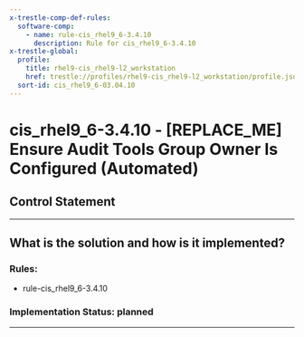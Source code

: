 ```yaml
---
x-trestle-comp-def-rules:
  software-comp:
    - name: rule-cis_rhel9_6-3.4.10
      description: Rule for cis_rhel9_6-3.4.10
x-trestle-global:
  profile:
    title: rhel9-cis_rhel9-l2_workstation
    href: trestle://profiles/rhel9-cis_rhel9-l2_workstation/profile.json
  sort-id: cis_rhel9_6-03.04.10
---
```


# cis_rhel9_6-3.4.10 - \[REPLACE_ME\] Ensure Audit Tools Group Owner Is Configured (Automated)

## Control Statement

______________________________________________________________________

## What is the solution and how is it implemented?

<!-- For implementation status enter one of: implemented, partial, planned, alternative, not-applicable -->

<!-- Note that the list of rules under ### Rules: is read-only and changes will not be captured after assembly to JSON -->

<!-- Add control implementation description here for control: cis_rhel9_6-3.4.10 -->

### Rules:

  - rule-cis_rhel9_6-3.4.10

### Implementation Status: planned

______________________________________________________________________
